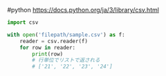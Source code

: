 #python
https://docs.python.org/ja/3/library/csv.html

```python
import csv

with open('filepath/sample.csv') as f:
    reader = csv.reader(f)
    for row in reader:
        print(row)
		# 行単位でリストで返される
		# ['21', '22', '23', '24']
```